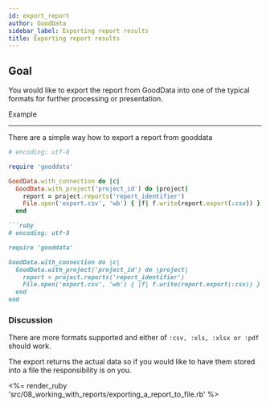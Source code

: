 ```yaml
---
id: export_report
author: GoodData
sidebar_label: Exporting report results
title: Exporting report results
---
```


Goal
-------

You would like to export the report from GoodData into one of the
typical formats for further processing or presentation.

Example

--------

There are a simple way how to export a report from gooddata


```ruby
# encoding: utf-8

require 'gooddata'

GoodData.with_connection do |c|
  GoodData.with_project('project_id') do |project|
    report = project.reports('report_identifier')
    File.open('export.csv', 'wb') { |f| f.write(report.export(:csv)) }
  end

```ruby
# encoding: utf-8

require 'gooddata'

GoodData.with_connection do |c|
  GoodData.with_project('project_id') do |project|
    report = project.reports('report_identifier')
    File.open('export.csv', 'wb') { |f| f.write(report.export(:csv)) }
  end
end
```

### Discussion

There are more formats supported and either of
`:csv, :xls, :xlsx or :pdf` should work.

The export returns the actual data so if you would like to have them
stored into a file the responsibility is on you.

&lt;%= render\_ruby
'src/08\_working\_with\_reports/exporting\_a\_report\_to\_file.rb' %&gt;
